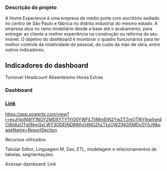 ### Descrição do projeto

A Home Experience é uma empresa de médio porte com escritório sediado no centro de São Paulo e fábrica no distrito industrial do mesmo estado. A empresa atua no ramo imobiliário desde a base até o acabamento, para entregar ao cliente a melhor experiência na construção ou reforma do seu imóvel. O objetivo do dashboard é monitorar o quadro funcionários para ter melhor controle da rotatividade do pessoal, do custo da mão de obra, entre outros indicadores. 

## Indicadores do dashboard

Turnover
Headcount
Absenteísmo
Horas Extras


### Dashboard

<a href="https://drive.google.com/file/d/1iSRW9ZfEC2DYn_dIKV3dbNpboMmTtUXI/view?usp=sharing" style="width: 1000px; max-width: 100%; height: auto" title="Click to enlarge picture" />

### Link

https://app.powerbi.com/view?r=eyJrIjoiNWY1NGY2MDItYTY1Yi00YWFjLTliMmEtN2YwZTZmOTRiYjkwIiwidCI6IjAzOTg0NmQxLWY3ODEtNDRlMy04NGZhLTkzOWZiNGI5MDc0YSJ9&pageName=ReportSection








Recursos utilizados:

Tabular Editor, Linguagem M, Dax, ETL,  modelagem e relacionamentos de tabelas, segmentações.

Acessar dashboard: Link